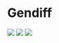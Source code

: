 <h1>Gendiff</h1>
<p><a href="https://codeclimate.com/github/drytikov/project-lvl2-s129"><img src="https://codeclimate.com/github/drytikov/project-lvl2-s129/badges/gpa.svg" /></a>
  <a href="https://codeclimate.com/github/drytikov/project-lvl2-s129"><img src="https://codeclimate.com/github/drytikov/project-lvl2-s129/badges/issue_count.svg" /></a>
  <a href="https://travis-ci.org/drytikov/project-lvl2-s129"><img src="https://travis-ci.org/drytikov/project-lvl2-s129.svg?branch=master"></a></p>
